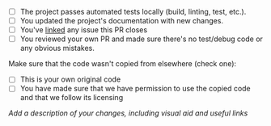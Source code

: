 <!--
Thank you for your contribution to Beslogic's Releaf / Canopeum repo.
Before submitting this PR, please make sure:
-->

- [ ] The project passes automated tests locally (build, linting, test, etc.).
- [ ] You updated the project's documentation with new changes.
- [ ] You've [linked](https://docs.github.com/en/issues/tracking-your-work-with-issues/using-issues/linking-a-pull-request-to-an-issue#linking-a-pull-request-to-an-issue-using-a-keyword) any issue this PR closes
- [ ] You reviewed your own PR and made sure there's no test/debug code or any obvious mistakes.

Make sure that the code wasn't copied from elsewhere (check one):

- [ ] This is your own original code
- [ ] You have made sure that we have permission to use the copied code and that we follow its licensing

_Add a description of your changes, including visual aid and useful links_
